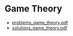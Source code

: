 # Game Theory

+ [problems_game_theory.pdf](problems_game_theory.pdf)
+ [solutions_game_theory.pdf](solutions_game_theory.pdf)
